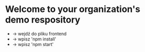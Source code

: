 # Welcome to your organization's demo respository
* -> wejdź do pliku frontend 
* -> wpisz 'npm install'
* -> wpisz 'npm start'
